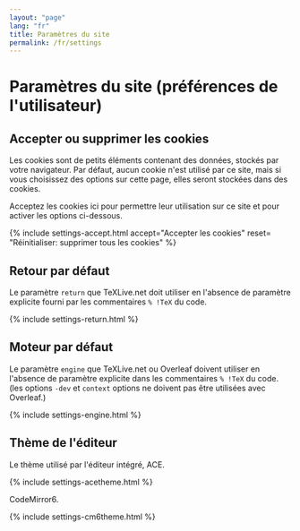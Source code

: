 ```yaml
---
layout: "page"
lang: "fr"
title: Paramètres du site
permalink: /fr/settings
---
```

# Paramètres du site (préférences de l'utilisateur)

## Accepter ou supprimer les cookies

Les cookies sont de petits éléments contenant des données, stockés par votre
navigateur. Par défaut, aucun cookie n'est utilisé par ce site, mais si vous
choisissez des options sur cette page, elles seront stockées dans des cookies.

Acceptez les cookies ici pour permettre leur utilisation sur ce site et pour
activer les options ci-dessous.


{% include settings-accept.html 
   accept="Accepter les cookies"
   reset= "Réinitialiser: supprimer tous les cookies"
%}

## Retour par défaut

Le paramètre `return` que TeXLive.net doit utiliser en l'absence de paramètre
explicite fourni par les commentaires `% !TeX` du code.

{% include settings-return.html %}


## Moteur par défaut

Le paramètre `engine` que TeXLive.net ou Overleaf doivent utiliser en l'absence
de paramètre explicite dans les commentaires `% !TeX` du code.
(les options `-dev` et `context` options ne doivent pas être utilisées avec
Overleaf.)

{% include settings-engine.html %}


## Thème de l'éditeur
Le thème utilisé par l'éditeur intégré, ACE.

{% include settings-acetheme.html %}

CodeMirror6.

{% include settings-cm6theme.html %}
